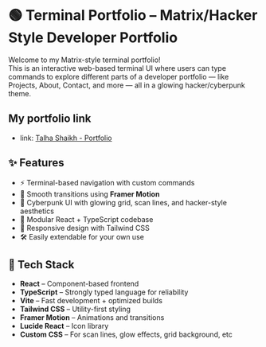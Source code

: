 # 🟢 Terminal Portfolio – Matrix/Hacker Style Developer Portfolio

Welcome to my Matrix-style terminal portfolio!  
This is an interactive web-based terminal UI where users can type commands to explore different parts of a developer portfolio — like Projects, About, Contact, and more — all in a glowing hacker/cyberpunk theme.

## My portfolio link

- link: [Talha Shaikh - Portfolio](https://talhashaikh.xyz)

## ✨ Features

- ⚡ Terminal-based navigation with custom commands
- 🎥 Smooth transitions using **Framer Motion**
- 🎨 Cyberpunk UI with glowing grid, scan lines, and hacker-style aesthetics
- 🧩 Modular React + TypeScript codebase
- 📱 Responsive design with Tailwind CSS
- 🛠️ Easily extendable for your own use

## 🧱 Tech Stack

- **React** – Component-based frontend
- **TypeScript** – Strongly typed language for reliability
- **Vite** – Fast development + optimized builds
- **Tailwind CSS** – Utility-first styling
- **Framer Motion** – Animations and transitions
- **Lucide React** – Icon library
- **Custom CSS** – For scan lines, glow effects, grid background, etc
